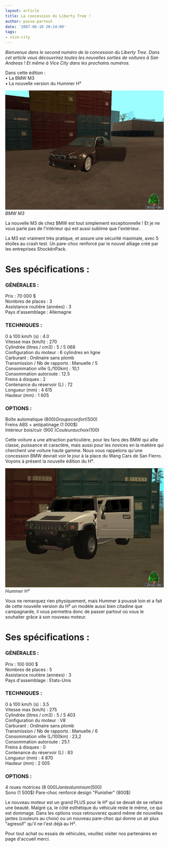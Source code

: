 ```yaml
---
layout: article
title: La concession du Liberty Tree !
author: passe-partout
date: '2007-06-18 20:14:00'
tags:
- vice-city
---
```


_Bienvenue dans le second numéro de la concession du Liberty Tree. Dans cet article vous découvrirez toutes les nouvelles sorties de voitures à San Andreas ! Et même à Vice City dans les prochains numéros._

Dans cette édition :  
• La BMW M3  
• La nouvelle version du Hummer H²

![BMW M3](/content/images/2016/07/bmm3lt.jpg)
_BMW M3_

La nouvelle M3 de chez BMW est tout simplement exceptionnelle ! Et je ne vous parle pas de l'intérieur qui est aussi sublime que l'extérieur.

La M3 est vraiment très pratique, et assure une sécurité maximale, avec 5 étoiles au crash test. Un pare-choc renforcé par le nouvel alliage créé par les entreprises ShockënPack.

# Ses spécifications :

### GÉNÉRALES :

Prix : 70 000 $  
Nombres de places : 3  
Assistance routière (années) : 3  
Pays d'assemblage : Allemagne

### TECHNIQUES :

0 à 100 km/h (s) : 4.0  
Vitesse max (km/h) : 270  
Cylindrée (litres / cm3) : 5 / 5 068  
Configuration du moteur : 6 cylindres en ligne  
Carburant : Ordinaire sans plomb  
Transmission / Nb de rapports : Manuelle / 5  
Consommation ville (L/100km) : 10,1  
Consommation autoroute : 12.5  
Freins à disques : 2  
Contenance du réservoir (L) : 72  
Longueur (mm) : 4 615  
Hauteur (mm) : 1 605

### OPTIONS :

Boîte automatique (800$)  
Groupe confort (500$)  
Freins ABS + antipatinage (1 000$)  
Intérieur bois/cuir (900 $)  
Couleur au choix (100$)

Cette voiture a une attraction particulière, pour les fans des BMW qui allie classe, puissance et caractère, mais aussi pour les novices en la matière qui cherchent une voiture haute gamme. Nous vous rappelons qu'une concession BMW devrait voir le jour à la place du Wang Cars de San Fierro.  
Voyons à présent la nouvelle édition du H².

![Hummer H²](/content/images/2016/07/hummerlt.jpg)
_Hummer H²_

Vous ne remarquez rien physiquement, mais Hummer à poussé loin et a fait de cette nouvelle version du H² un modèle aussi bien citadine que campagnarde, il vous permettra donc de passer partout où vous le souhaiter grâce à son nouveau moteur.

# Ses spécifications :

### GÉNÉRALES :

Prix : 100 000 $  
Nombres de places : 5  
Assistance routière (années) : 3  
Pays d'assemblage : Etats-Unis

### TECHNIQUES :

0 à 100 km/h (s) : 3.5  
Vitesse max (km/h) : 275  
Cylindrée (litres / cm3) : 5 / 5 403  
Configuration du moteur : V8  
Carburant : Ordinaire sans plomb  
Transmission / Nb de rapports : Manuelle / 6  
Consommation ville (L/100km) : 23,2  
Consommation autoroute : 25.1  
Freins à disques : 0  
Contenance du réservoir (L) : 83  
Longueur (mm) : 4 870  
Hauteur (mm) : 2 005

### OPTIONS :

4 roues motrices (8 000$)  
Jante aluminium (500$)  
Sono (1 500$)  
Pare-choc renforcé design "Punisher" (800$)

Le nouveau moteur est un grand PLUS pour le H² qui se devait de se refaire une beauté. Malgré ça, le côté esthétique du véhicule reste le même, ce qui est dommage. Dans les options vous retrouverez quand même de nouvelles jantes (couleurs au choix) ou un nouveau pare-choc qui donne un air plus "agressif" qu'il ne l'est déjà au H².

Pour tout achat ou essais de véhicules, veuillez visiter nos partenaires en page d'accueil merci.

<!--kg-card-end: markdown-->
